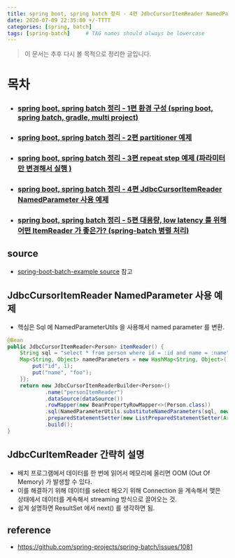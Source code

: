 ```yaml
---
title: spring boot, spring batch 정리 - 4편 JdbcCursorItemReader NamedParameter 사용 예제 
date: 2020-07-09 22:35:00 +/-TTTT
categories: [spring, batch]
tags: [spring-batch]     # TAG names should always be lowercase
---
```



> 이 문서는 추후 다시 볼 목적으로 정리한 글입니다.  


# 목차

- ### [spring boot, spring batch 정리 - 1편 환경 구성 (spring boot, spring batch, gradle, multi project)](https://leechoongyon.github.io/posts/springboot-batch-1)
- ### [spring boot, spring batch 정리 - 2편 partitioner 예제](https://leechoongyon.github.io/posts/springboot-batch-2)
- ### [spring boot, spring batch 정리 - 3편 repeat step 예제 (파라미터만 변경해서 실행 )](https://leechoongyon.github.io/posts/springboot-batch-3)
- ### [spring boot, spring batch 정리 - 4편 JdbcCursorItemReader NamedParameter 사용 예제 ](https://leechoongyon.github.io/posts/springboot-batch-4)
- ### [spring boot, spring batch 정리 - 5편 대용량, low latency 를 위해 어떤 ItemReader 가 좋은가? (spring-batch 병렬 처리) ](https://leechoongyon.github.io/posts/springboot-batch-5)

## source
- [spring-boot-batch-example source](https://github.com/leechoongyon/spring-boot-example/tree/master/spring-boot-batch-example) 참고

## JdbcCursorItemReader NamedParameter 사용 예제
- 핵심은 Sql 에 NamedParameterUtils 을 사용해서 named parameter 를 변환.
```java
@Bean
public JdbcCursorItemReader<Person> itemReader() {
    String sql = "select * from person where id = :id and name = :name";
    Map<String, Object> namedParameters = new HashMap<String, Object>() {{
        put("id", 1);
        put("name", "foo");
    }};
    return new JdbcCursorItemReaderBuilder<Person>()
            .name("personItemReader")
            .dataSource(dataSource())
            .rowMapper(new BeanPropertyRowMapper<>(Person.class))
            .sql(NamedParameterUtils.substituteNamedParameters(sql, new MapSqlParameterSource(namedParameters)))
            .preparedStatementSetter(new ListPreparedStatementSetter(Arrays.asList(NamedParameterUtils.buildValueArray(sql, namedParameters))))
            .build();
}
```


## JdbcCurItemReader 간략히 설명
- 배치 프로그램에서 데이터를 한 번에 읽어서 메모리에 올리면 OOM (Out Of Memory) 가 발생할 수 있다.
- 이를 해결하기 위해 데이터를 select 해오기 위해 Connection 을 계속해서 맺은 상태에서 데이터를 계속해서 streaming 방식으로 끌어오는 것.
- 쉽게 설명하면 ResultSet 에서 next() 를 생각하면 됨.

## reference
- https://github.com/spring-projects/spring-batch/issues/1081